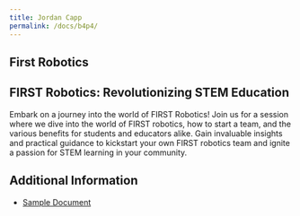 ```yaml
---
title: Jordan Capp
permalink: /docs/b4p4/
---
```


## First Robotics

## FIRST Robotics: Revolutionizing STEM Education
Embark on a journey into the world of FIRST Robotics! Join us for a session where we dive into the world of FIRST robotics, how to start a team, and the various benefits for students and educators alike. Gain invaluable insights and practical guidance to kickstart your own FIRST robotics team and ignite a passion for STEM learning in your community.

## Additional Information
 - [Sample Document](../wednesday/breakout7/documents/b1p1d1.pdf)